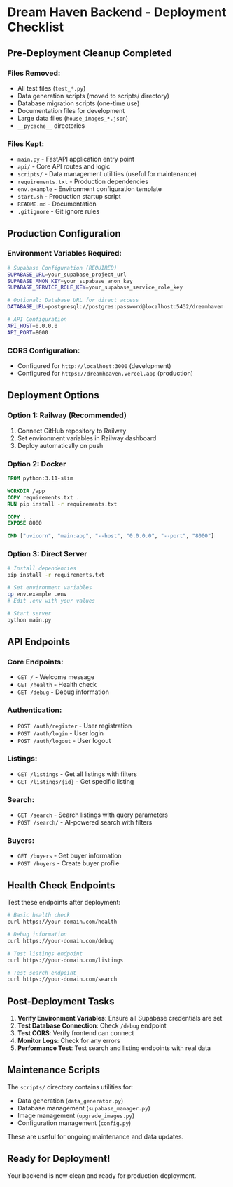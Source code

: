 # Dream Haven Backend - Deployment Checklist

## Pre-Deployment Cleanup Completed

### Files Removed:
- All test files (`test_*.py`)
- Data generation scripts (moved to scripts/ directory)
- Database migration scripts (one-time use)
- Documentation files for development
- Large data files (`house_images_*.json`)
- `__pycache__` directories

### Files Kept:
- `main.py` - FastAPI application entry point
- `api/` - Core API routes and logic
- `scripts/` - Data management utilities (useful for maintenance)
- `requirements.txt` - Production dependencies
- `env.example` - Environment configuration template
- `start.sh` - Production startup script
- `README.md` - Documentation
- `.gitignore` - Git ignore rules

## Production Configuration

### Environment Variables Required:
```bash
# Supabase Configuration (REQUIRED)
SUPABASE_URL=your_supabase_project_url
SUPABASE_ANON_KEY=your_supabase_anon_key
SUPABASE_SERVICE_ROLE_KEY=your_supabase_service_role_key

# Optional: Database URL for direct access
DATABASE_URL=postgresql://postgres:password@localhost:5432/dreamhaven

# API Configuration
API_HOST=0.0.0.0
API_PORT=8000
```

### CORS Configuration:
- Configured for `http://localhost:3000` (development)
- Configured for `https://dreamheaven.vercel.app` (production)

## Deployment Options

### Option 1: Railway (Recommended)
1. Connect GitHub repository to Railway
2. Set environment variables in Railway dashboard
3. Deploy automatically on push

### Option 2: Docker
```dockerfile
FROM python:3.11-slim

WORKDIR /app
COPY requirements.txt .
RUN pip install -r requirements.txt

COPY . .
EXPOSE 8000

CMD ["uvicorn", "main:app", "--host", "0.0.0.0", "--port", "8000"]
```

### Option 3: Direct Server
```bash
# Install dependencies
pip install -r requirements.txt

# Set environment variables
cp env.example .env
# Edit .env with your values

# Start server
python main.py
```

## API Endpoints

### Core Endpoints:
- `GET /` - Welcome message
- `GET /health` - Health check
- `GET /debug` - Debug information

### Authentication:
- `POST /auth/register` - User registration
- `POST /auth/login` - User login
- `POST /auth/logout` - User logout

### Listings:
- `GET /listings` - Get all listings with filters
- `GET /listings/{id}` - Get specific listing

### Search:
- `GET /search` - Search listings with query parameters
- `POST /search/` - AI-powered search with filters

### Buyers:
- `GET /buyers` - Get buyer information
- `POST /buyers` - Create buyer profile

## Health Check Endpoints

Test these endpoints after deployment:
```bash
# Basic health check
curl https://your-domain.com/health

# Debug information
curl https://your-domain.com/debug

# Test listings endpoint
curl https://your-domain.com/listings

# Test search endpoint
curl https://your-domain.com/search
```

## Post-Deployment Tasks

1. **Verify Environment Variables**: Ensure all Supabase credentials are set
2. **Test Database Connection**: Check `/debug` endpoint
3. **Test CORS**: Verify frontend can connect
4. **Monitor Logs**: Check for any errors
5. **Performance Test**: Test search and listing endpoints with real data

## Maintenance Scripts

The `scripts/` directory contains utilities for:
- Data generation (`data_generator.py`)
- Database management (`supabase_manager.py`)
- Image management (`upgrade_images.py`)
- Configuration management (`config.py`)

These are useful for ongoing maintenance and data updates.

## Ready for Deployment!

Your backend is now clean and ready for production deployment.
